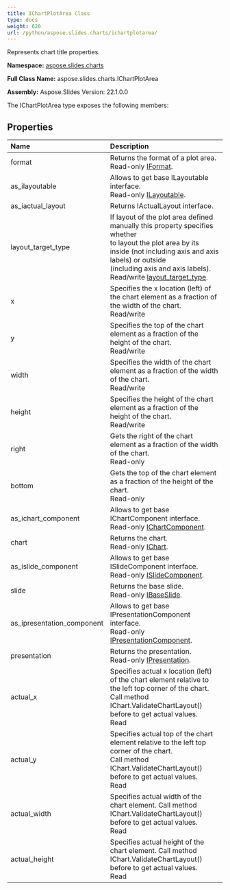 ```yaml
---
title: IChartPlotArea Class
type: docs
weight: 620
url: /python/aspose.slides.charts/ichartplotarea/
---
```


Represents chart title properties.

**Namespace:** [aspose.slides.charts](/python/aspose.slides.charts/)

**Full Class Name:** aspose.slides.charts.IChartPlotArea

**Assembly:**  Aspose.Slides Version: 22.1.0.0

The IChartPlotArea type exposes the following members:
## **Properties**
|**Name**|**Description**|
| :- | :- |
|format|Returns the format of a plot area.<br/>            Read-only [IFormat](/python/aspose.slides.charts/iformat/).|
|as_ilayoutable|Allows to get base ILayoutable interface.<br/>            Read-only [ILayoutable](/python/aspose.slides.charts/ilayoutable/).|
|as_iactual_layout|Returns IActualLayout interface.|
|layout_target_type|If layout of the plot area defined manually this property specifies whether <br/>             to layout the plot area by its inside (not including axis and axis labels) or outside<br/>             (including axis and axis labels).<br/>             Read/write [layout_target_type](/python/aspose.slides.charts/ichartplotarea/).|
|x|Specifies the x location (left) of the chart element as a fraction of the width of the chart.<br/>            Read/write|
|y|Specifies the top of the chart element as a fraction of the height of the chart.<br/>            Read/write|
|width|Specifies the width of the chart element as a fraction of the width of the chart.<br/>            Read/write|
|height|Specifies the height of the chart element as a fraction of the height of the chart.<br/>            Read/write|
|right|Gets the right of the chart element as a fraction of the width of the chart.<br/>            Read-only|
|bottom|Gets the top of the chart element as a fraction of the height of the chart.<br/>            Read-only|
|as_ichart_component|Allows to get base IChartComponent interface.<br/>            Read-only [IChartComponent](/python/aspose.slides.charts/ichartcomponent/).|
|chart|Returns the chart.<br/>            Read-only [IChart](/python/aspose.slides.charts/ichart/).|
|as_islide_component|Allows to get base ISlideComponent interface.<br/>            Read-only [ISlideComponent](/python/aspose.slides/islidecomponent/).|
|slide|Returns the base slide.<br/>            Read-only [IBaseSlide](/python/aspose.slides/ibaseslide/).|
|as_ipresentation_component|Allows to get base IPresentationComponent interface.<br/>            Read-only [IPresentationComponent](/python/aspose.slides/ipresentationcomponent/).|
|presentation|Returns the presentation. <br/>            Read-only [IPresentation](/python/aspose.slides/ipresentation/).|
|actual_x|Specifies actual x location (left) of the chart element relative to the left top corner of the chart.<br/>            Call method IChart.ValidateChartLayout() before to get actual values. <br/>            Read|
|actual_y|Specifies actual top of the chart element relative to the left top corner of the chart.<br/>            Call method IChart.ValidateChartLayout() before to get actual values. <br/>            Read|
|actual_width|Specifies actual width of the chart element. Call method IChart.ValidateChartLayout() before to get actual values. <br/>            Read|
|actual_height|Specifies actual height of the chart element. Call method IChart.ValidateChartLayout() before to get actual values. <br/>            Read|
